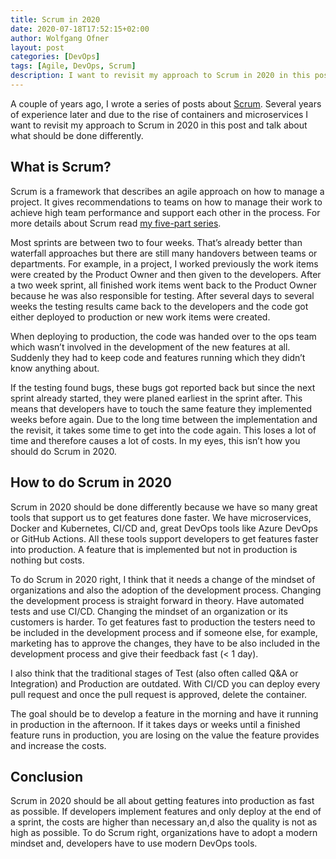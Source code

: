 ```yaml
---
title: Scrum in 2020
date: 2020-07-18T17:52:15+02:00
author: Wolfgang Ofner
layout: post
categories: [DevOps]
tags: [Agile, DevOps, Scrum]
description: I want to revisit my approach to Scrum in 2020 in this post and talk about what should be done differently to increase value for our customers.
---
```

A couple of years ago, I wrote a series of posts about <a href="/scrum-part-1-welcome-agile-development/" target="_blank" rel="noopener noreferrer">Scrum</a>. Several years of experience later and due to the rise of containers and microservices I want to revisit my approach to Scrum in 2020 in this post and talk about what should be done differently.

## What is Scrum?

Scrum is a framework that describes an agile approach on how to manage a project. It gives recommendations to teams on how to manage their work to achieve high team performance and support each other in the process. For more details about Scrum read [my five-part series](https://www.programmingwithwolfgang.com/scrum-part-1-welcome-agile-development/).

Most sprints are between two to four weeks. That&#8217;s already better than waterfall approaches but there are still many handovers between teams or departments. For example, in a project, I worked previously the work items were created by the Product Owner and then given to the developers. After a two week sprint, all finished work items went back to the Product Owner because he was also responsible for testing. After several days to several weeks the testing results came back to the developers and the code got either deployed to production or new work items were created.

When deploying to production, the code was handed over to the ops team which wasn&#8217;t involved in the development of the new features at all. Suddenly they had to keep code and features running which they didn&#8217;t know anything about.

If the testing found bugs, these bugs got reported back but since the next sprint already started, they were planed earliest in the sprint after. This means that developers have to touch the same feature they implemented weeks before again. Due to the long time between the implementation and the revisit, it takes some time to get into the code again. This loses a lot of time and therefore causes a lot of costs. In my eyes, this isn&#8217;t how you should do Scrum in 2020.

## How to do Scrum in 2020

Scrum in 2020 should be done differently because we have so many great tools that support us to get features done faster. We have microservices, Docker and Kubernetes, CI/CD and, great DevOps tools like Azure DevOps or GitHub Actions. All these tools support developers to get features faster into production. A feature that is implemented but not in production is nothing but costs.

To do Scrum in 2020 right, I think that it needs a change of the mindset of organizations and also the adoption of the development process. Changing the development process is straight forward in theory. Have automated tests and use CI/CD. Changing the mindset of an organization or its customers is harder. To get features fast to production the testers need to be included in the development process and if someone else, for example, marketing has to approve the changes, they have to be also included in the development process and give their feedback fast (< 1 day).

I also think that the traditional stages of Test (also often called Q&A or Integration) and Production are outdated. With CI/CD you can deploy every pull request and once the pull request is approved, delete the container.

The goal should be to develop a feature in the morning and have it running in production in the afternoon. If it takes days or weeks until a finished feature runs in production, you are losing on the value the feature provides and increase the costs.

## Conclusion

Scrum in 2020 should be all about getting features into production as fast as possible. If developers implement features and only deploy at the end of a sprint, the costs are higher than necessary an,d also the quality is not as high as possible. To do Scrum right, organizations have to adopt a modern mindset and, developers have to use modern DevOps tools.